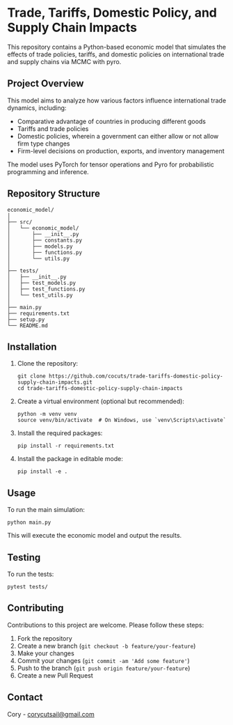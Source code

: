 # Trade, Tariffs, Domestic Policy, and Supply Chain Impacts

This repository contains a Python-based economic model that simulates the effects of trade policies, tariffs, and domestic policies on international trade and supply chains via MCMC with pyro.

## Project Overview

This model aims to analyze how various factors influence international trade dynamics, including:

- Comparative advantage of countries in producing different goods
- Tariffs and trade policies
- Domestic policies, wherein a government can either allow or not allow firm type changes
- Firm-level decisions on production, exports, and inventory management

The model uses PyTorch for tensor operations and Pyro for probabilistic programming and inference.

## Repository Structure

```
economic_model/
│
├── src/
│   └── economic_model/
│       ├── __init__.py
│       ├── constants.py
│       ├── models.py
│       ├── functions.py
│       └── utils.py
│
├── tests/
│   ├── __init__.py
│   ├── test_models.py
│   ├── test_functions.py
│   └── test_utils.py
│
├── main.py
├── requirements.txt
├── setup.py
└── README.md
```

## Installation

1. Clone the repository:
   ```
   git clone https://github.com/cocuts/trade-tariffs-domestic-policy-supply-chain-impacts.git
   cd trade-tariffs-domestic-policy-supply-chain-impacts
   ```

2. Create a virtual environment (optional but recommended):
   ```
   python -m venv venv
   source venv/bin/activate  # On Windows, use `venv\Scripts\activate`
   ```

3. Install the required packages:
   ```
   pip install -r requirements.txt
   ```

4. Install the package in editable mode:
   ```
   pip install -e .
   ```

## Usage

To run the main simulation:

```
python main.py
```

This will execute the economic model and output the results.

## Testing

To run the tests:

```
pytest tests/
```

## Contributing

Contributions to this project are welcome. Please follow these steps:

1. Fork the repository
2. Create a new branch (`git checkout -b feature/your-feature`)
3. Make your changes
4. Commit your changes (`git commit -am 'Add some feature'`)
5. Push to the branch (`git push origin feature/your-feature`)
6. Create a new Pull Request

## Contact

Cory - corycutsail@gmail.com